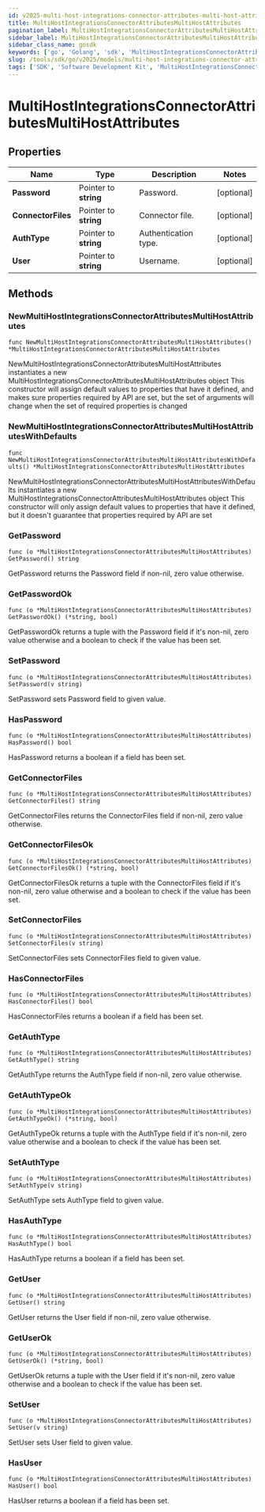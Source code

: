 ```yaml
---
id: v2025-multi-host-integrations-connector-attributes-multi-host-attributes
title: MultiHostIntegrationsConnectorAttributesMultiHostAttributes
pagination_label: MultiHostIntegrationsConnectorAttributesMultiHostAttributes
sidebar_label: MultiHostIntegrationsConnectorAttributesMultiHostAttributes
sidebar_class_name: gosdk
keywords: ['go', 'Golang', 'sdk', 'MultiHostIntegrationsConnectorAttributesMultiHostAttributes', 'V2025MultiHostIntegrationsConnectorAttributesMultiHostAttributes'] 
slug: /tools/sdk/go/v2025/models/multi-host-integrations-connector-attributes-multi-host-attributes
tags: ['SDK', 'Software Development Kit', 'MultiHostIntegrationsConnectorAttributesMultiHostAttributes', 'V2025MultiHostIntegrationsConnectorAttributesMultiHostAttributes']
---
```


# MultiHostIntegrationsConnectorAttributesMultiHostAttributes

## Properties

Name | Type | Description | Notes
------------ | ------------- | ------------- | -------------
**Password** | Pointer to **string** | Password. | [optional] 
**ConnectorFiles** | Pointer to **string** | Connector file. | [optional] 
**AuthType** | Pointer to **string** | Authentication type. | [optional] 
**User** | Pointer to **string** | Username. | [optional] 

## Methods

### NewMultiHostIntegrationsConnectorAttributesMultiHostAttributes

`func NewMultiHostIntegrationsConnectorAttributesMultiHostAttributes() *MultiHostIntegrationsConnectorAttributesMultiHostAttributes`

NewMultiHostIntegrationsConnectorAttributesMultiHostAttributes instantiates a new MultiHostIntegrationsConnectorAttributesMultiHostAttributes object
This constructor will assign default values to properties that have it defined,
and makes sure properties required by API are set, but the set of arguments
will change when the set of required properties is changed

### NewMultiHostIntegrationsConnectorAttributesMultiHostAttributesWithDefaults

`func NewMultiHostIntegrationsConnectorAttributesMultiHostAttributesWithDefaults() *MultiHostIntegrationsConnectorAttributesMultiHostAttributes`

NewMultiHostIntegrationsConnectorAttributesMultiHostAttributesWithDefaults instantiates a new MultiHostIntegrationsConnectorAttributesMultiHostAttributes object
This constructor will only assign default values to properties that have it defined,
but it doesn't guarantee that properties required by API are set

### GetPassword

`func (o *MultiHostIntegrationsConnectorAttributesMultiHostAttributes) GetPassword() string`

GetPassword returns the Password field if non-nil, zero value otherwise.

### GetPasswordOk

`func (o *MultiHostIntegrationsConnectorAttributesMultiHostAttributes) GetPasswordOk() (*string, bool)`

GetPasswordOk returns a tuple with the Password field if it's non-nil, zero value otherwise
and a boolean to check if the value has been set.

### SetPassword

`func (o *MultiHostIntegrationsConnectorAttributesMultiHostAttributes) SetPassword(v string)`

SetPassword sets Password field to given value.

### HasPassword

`func (o *MultiHostIntegrationsConnectorAttributesMultiHostAttributes) HasPassword() bool`

HasPassword returns a boolean if a field has been set.

### GetConnectorFiles

`func (o *MultiHostIntegrationsConnectorAttributesMultiHostAttributes) GetConnectorFiles() string`

GetConnectorFiles returns the ConnectorFiles field if non-nil, zero value otherwise.

### GetConnectorFilesOk

`func (o *MultiHostIntegrationsConnectorAttributesMultiHostAttributes) GetConnectorFilesOk() (*string, bool)`

GetConnectorFilesOk returns a tuple with the ConnectorFiles field if it's non-nil, zero value otherwise
and a boolean to check if the value has been set.

### SetConnectorFiles

`func (o *MultiHostIntegrationsConnectorAttributesMultiHostAttributes) SetConnectorFiles(v string)`

SetConnectorFiles sets ConnectorFiles field to given value.

### HasConnectorFiles

`func (o *MultiHostIntegrationsConnectorAttributesMultiHostAttributes) HasConnectorFiles() bool`

HasConnectorFiles returns a boolean if a field has been set.

### GetAuthType

`func (o *MultiHostIntegrationsConnectorAttributesMultiHostAttributes) GetAuthType() string`

GetAuthType returns the AuthType field if non-nil, zero value otherwise.

### GetAuthTypeOk

`func (o *MultiHostIntegrationsConnectorAttributesMultiHostAttributes) GetAuthTypeOk() (*string, bool)`

GetAuthTypeOk returns a tuple with the AuthType field if it's non-nil, zero value otherwise
and a boolean to check if the value has been set.

### SetAuthType

`func (o *MultiHostIntegrationsConnectorAttributesMultiHostAttributes) SetAuthType(v string)`

SetAuthType sets AuthType field to given value.

### HasAuthType

`func (o *MultiHostIntegrationsConnectorAttributesMultiHostAttributes) HasAuthType() bool`

HasAuthType returns a boolean if a field has been set.

### GetUser

`func (o *MultiHostIntegrationsConnectorAttributesMultiHostAttributes) GetUser() string`

GetUser returns the User field if non-nil, zero value otherwise.

### GetUserOk

`func (o *MultiHostIntegrationsConnectorAttributesMultiHostAttributes) GetUserOk() (*string, bool)`

GetUserOk returns a tuple with the User field if it's non-nil, zero value otherwise
and a boolean to check if the value has been set.

### SetUser

`func (o *MultiHostIntegrationsConnectorAttributesMultiHostAttributes) SetUser(v string)`

SetUser sets User field to given value.

### HasUser

`func (o *MultiHostIntegrationsConnectorAttributesMultiHostAttributes) HasUser() bool`

HasUser returns a boolean if a field has been set.


